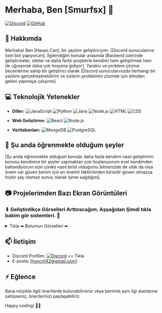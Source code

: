 
# Merhaba, Ben [Smurfsx] 👋

[![Discord](https://img.shields.io/badge/Discord-smurfsx%239999-FFAC33?style=flat&logo=discord&logoColor=black)](https://discord.com/users/1189181791551098912) 
[![GitHub](https://img.shields.io/badge/GitHub-Follow-000001?style=flat&logo=github&logoColor=white&color=FFAC33)](https://github.com/smurfsx0)

## 🚀 Hakkımda

Merhaba! Ben [Hasan Can], bir yazılım geliştiriciyim. [Discord sunucularına özel bot yapıyorum]. İlgilendiğim konular arasında [Backend üzerinde geliştirmeler, siteler ve daha farklı projelerle kendimi hem geliştirmek hem de uğraşmak daha çok hoşuma gidiyor]. Yaratıcı ve problem çözme becerilerine sahip bir geliştirici olarak [Discord sunucularınızda herhangi bir yazılımı gerçekleştirebilirim ve sizlerin problemini çözmek için elimden geleni yapmaya çalışırım].

## 💻 Teknolojik Yetenekler

- **Diller:** 
  ![JavaScript](https://img.shields.io/badge/JavaScript-F7DF1E?style=flat&logo=javascript&logoColor=white)
  ![Python](https://img.shields.io/badge/Python-3776AB?style=flat&logo=python&logoColor=white)
  ![Java](https://img.shields.io/badge/Java-007396?style=flat&logo=java&logoColor=white)
  ![Node.js](https://img.shields.io/badge/Node.js-339933?style=flat&logo=node.js&logoColor=white)
  ![HTML](https://img.shields.io/badge/HTML5-E34F26?style=flat&logo=html5&logoColor=white)
  ![CSS](https://img.shields.io/badge/CSS3-1572B6?style=flat&logo=css3&logoColor=white)

- **Web Geliştirme:** 
  ![React](https://img.shields.io/badge/React-61DAFB?style=flat&logo=react&logoColor=white)
  ![Node.js](https://img.shields.io/badge/Node.js-339933?style=flat&logo=node.js&logoColor=white)

- **Veritabanları:** 
  ![MongoDB](https://img.shields.io/badge/MongoDB-47A248?style=flat&logo=mongodb&logoColor=white)
  ![PostgreSQL](https://img.shields.io/badge/PostgreSQL-336791?style=flat&logo=postgresql&logoColor=white)

## 🌱 Şu anda öğrenmekte olduğum şeyler

[Şu anda öğrenmekte olduğum konular daha fazla kendimi nasıl geliştiririm konusu kendimce bir şeyler yapmaktan çok hoşlanıyorum evet kendimden bahsediyorum size çünkü nasıl birisi olduğumu bilmenizde de ufak da olsa önem var güven benim için en önemli faktörlerden birisidir güven olmazsa hiçbir şey olamaz sonuç olarak işime sağdığım].

## 📷 Projelerimden Bazı Ekran Görüntüleri

### ⬇ Geliştirdikçe Görselleri Arttıracağım. Aşşağıdan Şimdi tıkla bakim gör sistemleri. 🎫
<details>
 
  <summary> Tıkla ➡ Botumun Görselleri ⬅ </summary>

  | Smurfsx                             | Smurfsx                                   | Smurfsx                                    | Smurfsx                      |
  | ------------------------------------------------ | ----------------------------------------------- | ----------------------------------------------- | ----------------------------------------------- |
  | <img src="https://r.resimlink.com/IpbDHzgeSMa.png" />  | <img src="https://r.resimlink.com/pRAsbEh.png" /> | <img src="https://r.resimlink.com/lfpWGTKOX.png" /> | <img src="https://r.resimlink.com/YZ4bs9Xw8_I.png" /> |

  | Smurfsx                             | Smurfsx                                   | Smurfsx                                    | Smurfsx                      |
  | ------------------------------------------------ | ----------------------------------------------- | ----------------------------------------------- | ----------------------------------------------- |
  | <img src="https://r.resimlink.com/cOKR_z6.png" />  | <img src="https://r.resimlink.com/ygIE08CcDHzJ.png" /> | <img src="https://r.resimlink.com/x7CNwvLud6-i.png" /> | <img src="https://r.resimlink.com/XV5pxw.png" /> |

  | Smurfsx                             | Smurfsx                                   | Smurfsx                                    | Smurfsx                      |
  | ------------------------------------------------ | ----------------------------------------------- | ----------------------------------------------- | ----------------------------------------------- |
  | <img src="https://r.resimlink.com/DwigFNj32t.png" />  | <img src="https://r.resimlink.com/g9ZlxYq-.png" /> | <img src="https://r.resimlink.com/3xmiVe-ITR.png" /> | <img src="https://r.resimlink.com/DibYf.png" /> |
  
  | Smurfsx                             | Smurfsx                                   | Smurfsx                                    | Smurfsx                      |
  | ------------------------------------------------ | ----------------------------------------------- | ----------------------------------------------- | ----------------------------------------------- |
  | <img src="https://r.resimlink.com/uP6h0B.png" />  | <img src="https://r.resimlink.com/ogbz-0QMKJL.png" /> | <img src="https://r.resimlink.com/lmqh1I-NW.png" /> | <img src="https://r.resimlink.com/XhnGDT6SKt.png" /> |

  | Smurfsx                             | Smurfsx                                   | Smurfsx                                    | Smurfsx                      |
  | ------------------------------------------------ | ----------------------------------------------- | ----------------------------------------------- | ----------------------------------------------- |
  | <img src="https://r.resimlink.com/jVwX9IxBOYhm.png" />  |

</details>

## 📫 İletişim

- Discord Profilim: [![Discord](https://img.shields.io/badge/Discord-smurfsx%239999-FFAC33?style=flat&logo=discord&logoColor=black)](https://discord.com/users/1189181791551098912) <= Tıkla
- E-posta: [hsncn142@gmail.com]

## ⚡ Eğlence

Bana müzikle ilgili önerilerde bulunabilirsiniz veya benimle aynı ilgi alanlarına sahipseniz, önerilerinizi paylaşabiliriz.

Happy coding! 👨‍💻
